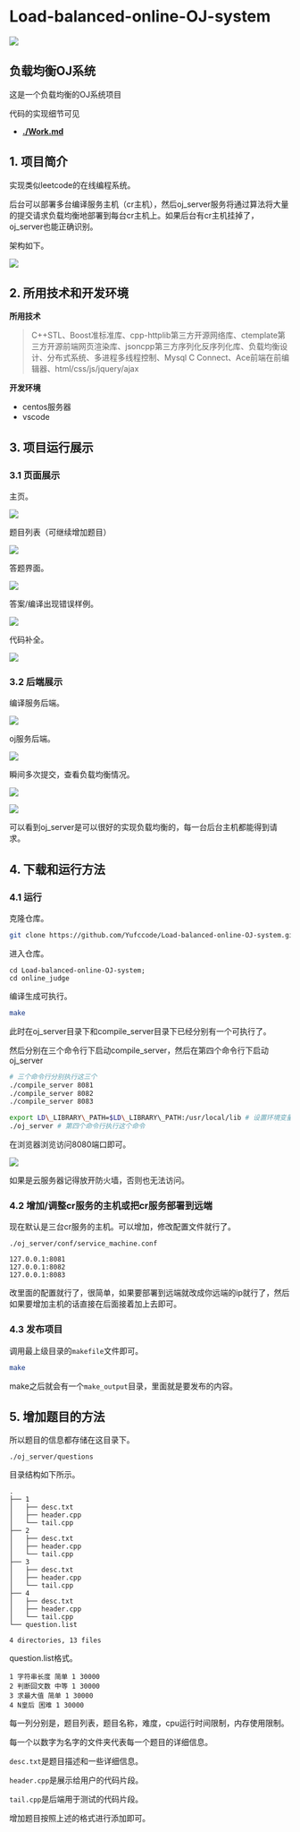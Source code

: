 # Load-balanced-online-OJ-system
![](./figs/0.png)

## 负载均衡OJ系统

这是一个负载均衡的OJ系统项目

代码的实现细节可见

- **[./Work.md](./Work.md)**

## 1. 项目简介

实现类似leetcode的在线编程系统。

后台可以部署多台编译服务主机（cr主机），然后oj_server服务将通过算法将大量的提交请求负载均衡地部署到每台cr主机上。如果后台有cr主机挂掉了，oj_server也能正确识别。

架构如下。

![](./README.figs/10.png)

## 2. 所用技术和开发环境

**所用技术**

> C++STL、Boost准标准库、cpp-httplib第三方开源网络库、ctemplate第三方开源前端网页渲染库、jsoncpp第三方序列化反序列化库、负载均衡设计、分布式系统、多进程多线程控制、Mysql C Connect、Ace前端在前编辑器、html/css/js/jquery/ajax

**开发环境**

- centos服务器
- vscode

## 3. 项目运行展示

### 3.1 页面展示

主页。

![](./README.figs/1.png)

题目列表（可继续增加题目）

![](./README.figs/2.png)

答题界面。

![](./README.figs/3.png)

答案/编译出现错误样例。

![](./README.figs/4.png)

代码补全。

![](./README.figs/5.png)

### 3.2 后端展示

编译服务后端。

![](./README.figs/6.png)

oj服务后端。

![](./README.figs/7.png)

瞬间多次提交，查看负载均衡情况。

![](./README.figs/8.png)

![](./README.figs/9.png)

可以看到oj_server是可以很好的实现负载均衡的，每一台后台主机都能得到请求。

## 4. 下载和运行方法

### 4.1 运行

克隆仓库。

```bash
git clone https://github.com/Yufccode/Load-balanced-online-OJ-system.git
```

进入仓库。

```
cd Load-balanced-online-OJ-system;
cd online_judge
```

编译生成可执行。

```bash
make
```

此时在oj_server目录下和compile_server目录下已经分别有一个可执行了。

然后分别在三个命令行下启动compile_server，然后在第四个命令行下启动oj_server

```bash
# 三个命令行分别执行这三个
./compile_server 8081
./compile_server 8082
./compile_server 8083
```

```bash
export LD\_LIBRARY\_PATH=$LD\_LIBRARY\_PATH:/usr/local/lib # 设置环境变量
./oj_server # 第四个命令行执行这个命令
```

在浏览器浏览访问8080端口即可。

![](./README.figs/11.png)

如果是云服务器记得放开防火墙，否则也无法访问。

### 4.2 增加/调整cr服务的主机或把cr服务部署到远端

现在默认是三台cr服务的主机。可以增加，修改配置文件就行了。

```
./oj_server/conf/service_machine.conf
```

```
127.0.0.1:8081
127.0.0.1:8082
127.0.0.1:8083
```

改里面的配置就行了，很简单，如果要部署到远端就改成你远端的ip就行了，然后如果要增加主机的话直接在后面接着加上去即可。

### 4.3 发布项目

调用最上级目录的`makefile`文件即可。

```bash
make
```

make之后就会有一个`make_output`目录，里面就是要发布的内容。

## 5. 增加题目的方法

所以题目的信息都存储在这目录下。

```
./oj_server/questions
```

目录结构如下所示。

```
.
├── 1
│   ├── desc.txt
│   ├── header.cpp
│   └── tail.cpp
├── 2
│   ├── desc.txt
│   ├── header.cpp
│   └── tail.cpp
├── 3
│   ├── desc.txt
│   ├── header.cpp
│   └── tail.cpp
├── 4
│   ├── desc.txt
│   ├── header.cpp
│   └── tail.cpp
└── question.list

4 directories, 13 files
```

question.list格式。

```
1 字符串长度 简单 1 30000
2 判断回文数 中等 1 30000
3 求最大值 简单 1 30000
4 N皇后 困难 1 30000
```

每一列分别是，题目列表，题目名称，难度，cpu运行时间限制，内存使用限制。

每一个以数字为名字的文件夹代表每一个题目的详细信息。

`desc.txt`是题目描述和一些详细信息。

`header.cpp`是展示给用户的代码片段。

`tail.cpp`是后端用于测试的代码片段。

增加题目按照上述的格式进行添加即可。
